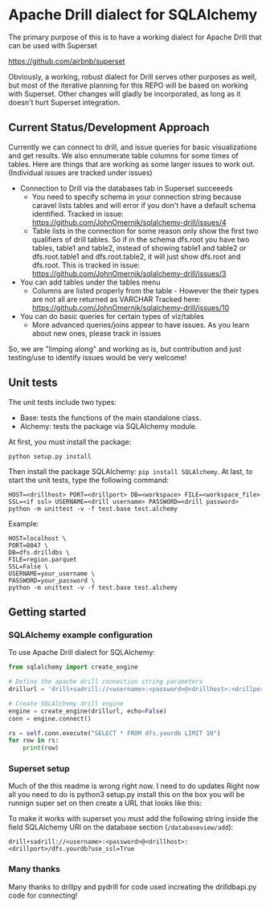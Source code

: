# Apache Drill dialect for SQLAlchemy
The primary purpose of this is to have a working dialect for Apache Drill that can be used with Superset 

https://github.com/airbnb/superset

Obviously, a working, robust dialect for Drill serves other purposes as well, but most of the iterative planning for this REPO will be based on working with Superset. Other changes will gladly be incorporated, as long as it doesn't hurt Superset integration. 

## Current Status/Development Approach
Currently we can connect to drill, and issue queries for basic visualizations and get results. We also ennumerate table columns for some times of tables. Here are things that are working as some larger issues to work out. (Individual issues are tracked under issues)

* Connection to Drill via the databases tab in Superset succeeeds
  * You need to specify schema in your connection string because caravel lists tables and will error if you don't have a default schema identified. Tracked in issue: https://github.com/JohnOmernik/sqlalchemy-drill/issues/4
  * Table lists in the connection for some reason only show the first two qualifiers of drill tables.  So if in the schema dfs.root you have two tables, table1 and table2, instead of showing table1 and table2 or dfs.root.table1 and dfs.root.table2, it will just show dfs.root and dfs.root.  This is tracked in issue: https://github.com/JohnOmernik/sqlalchemy-drill/issues/3
* You can add tables under the tables menu
  * Columns are listed properly from the table - However the their types are not all are returned as VARCHAR Tracked here: https://github.com/JohnOmernik/sqlalchemy-drill/issues/10
* You can do basic queries for certain types of viz/tables
  * More advanced queries/joins appear to have issues. As you learn about new ones, please track in issues

So, we are "limping along" and working as is, but contribution and just testing/use to identify issues would be very welcome! 

## Unit tests
The unit tests include two types:

- Base: tests the functions of the main standalone class.  
- Alchemy: tests the package via SQLAlchemy module.  

At first, you must install the package:
```
python setup.py install
```
Then install the package SQLAlchemy:
```pip install SQLAlchemy```.
At last, to start the unit tests, type the following command:
```shell
HOST=<drillhost> PORT=<drillport> DB=<workspace> FILE=<workspace_file> SSL=<if ssl> USERNAME=<drill username> PASSWORD=<drill password> python -m unittest -v -f test.base test.alchemy
```
Example:
```shell
HOST=localhost \
PORT=8047 \
DB=dfs.drilldbs \
FILE=region.parquet
SSL=False \
USERNAME=your_username \
PASSWORD=your_password \
python -m unittest -v -f test.base test.alchemy
```

## Getting started
### SQLAlchemy example configuration
To use Apache Drill dialect for SQLAlchemy:
```python
from sqlalchemy import create_engine

# Define the apache drill connection string parameters
drillurl = 'drill+sadrill://<username>:<password>@<drillhost>:<drillport>/dfs.yourdb?use_ssl=True'

# Create SQLAlchemy drill engine
engine = create_engine(drillurl, echo=False)
conn = engine.connect()

rs = self.conn.execute("SELECT * FROM dfs.yourdb LIMIT 10")
for row in rs:
    print(row)
```

### Superset setup
Much of the this readme is wrong right now. I need to do updates
Right now all you need to do is python3 setup.py install this on the box you will be runnign super set on then create a URL that looks like this:

To make it works with superset you must add the following string inside the field SQLAlchemy URI on the database section (`/databaseview/add`):
```
drill+sadrill://<username>:<password>@<drillhost>:<drillport>/dfs.yourdb?use_ssl=True
```

### Many thanks
Many thanks to drillpy and pydrill for code used increating the drilldbapi.py code for connecting!
